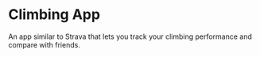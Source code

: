 # Climbing App
An app similar to Strava that lets you track your climbing performance and compare with friends.
